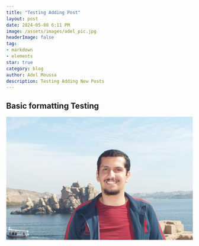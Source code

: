 ```yaml
---
title: "Testing Adding Post"
layout: post
date: 2024-05-08 6:11 PM
image: /assets/images/adel_pic.jpg
headerImage: false
tag:
- markdown
- elements
star: true
category: blog
author: Adel Moussa
description: Testing Adding New Posts
---
```


## Basic formatting Testing
![](/assets/images/adel_pic.jpg)